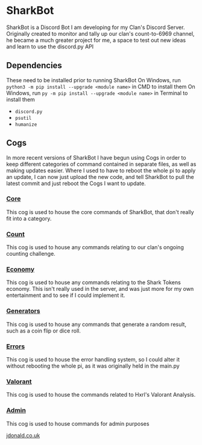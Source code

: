 # SharkBot
SharkBot is a Discord Bot I am developing for my Clan's Discord Server. 
Originally created to monitor and tally up our clan's count-to-6969 channel, he became a much greater project for me, a space to test out new ideas and learn to use the discord.py API
## Dependencies
These need to be installed prior to running SharkBot
On Windows, run `python3 -m pip install --upgrade <module name>` in CMD to install them
On Windows, run `py -m pip install --upgrade <module name>` in Terminal to install them
- `discord.py`
- `psutil`
- `humanize`

## Cogs
In more recent versions of SharkBot I have begun using Cogs in order to keep different categories of command contained in separate files, as well as making updates easier. Where I used to have to reboot the whole pi to apply an update, I can now just upload the new code, and tell SharkBot to pull the latest commit and just reboot the Cogs I want to update.
### [Core](https://github.com/ChaosCantrip/SharkBot/blob/main/cogs/core.py)
This cog is used to house the core commands of SharkBot, that don't really fit into a category.
### [Count](https://github.com/ChaosCantrip/SharkBot/blob/main/cogs/count.py)
This cog is used to house any commands relating to our clan's ongoing counting challenge.
### [Economy](https://github.com/ChaosCantrip/SharkBot/blob/main/cogs/economy.py)
This cog is used to house any commands relating to the Shark Tokens economy. This isn't really used in the server, and was just more for my own entertainment and to see if I could implement it.
### [Generators](https://github.com/ChaosCantrip/SharkBot/blob/main/cogs/generators.py)
This cog is used to house any commands that generate a random result, such as a coin flip or dice roll.
### [Errors](https://github.com/ChaosCantrip/SharkBot/blob/main/cogs/errors.py)
This cog is used to house the error handling system, so I could alter it without rebooting the whole pi, as it was originally held in the main.py
### [Valorant](https://github.com/ChaosCantrip/SharkBot/blob/main/cogs/valorant.py)
This cog is used to house the commands related to Hxrl's Valorant Analysis.
### [Admin](https://github.com/ChaosCantrip/SharkBot/blob/main/cogs/admin.py)
This cog is used to house commands for admin purposes

[jdonald.co.uk](https://jdonald.co.uk)
